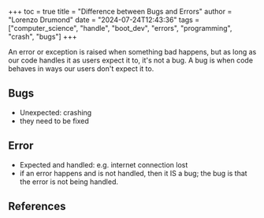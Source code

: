 +++
toc = true
title = "Difference between Bugs and Errors"
author = "Lorenzo Drumond"
date = "2024-07-24T12:43:36"
tags = ["computer_science",  "handle",  "boot_dev",  "errors",  "programming",  "crash",  "bugs"]
+++



An error or exception is raised when something bad happens, but as long as our code handles it as users expect it to, it's not a bug. A bug is when code behaves in ways our users don't expect it to.

## Bugs

- Unexpected: crashing
- they need to be fixed

## Error

- Expected and handled: e.g. internet connection lost
- if an error happens and is not handled, then it IS a bug; the bug is that the
  error is not being handled.

## References
